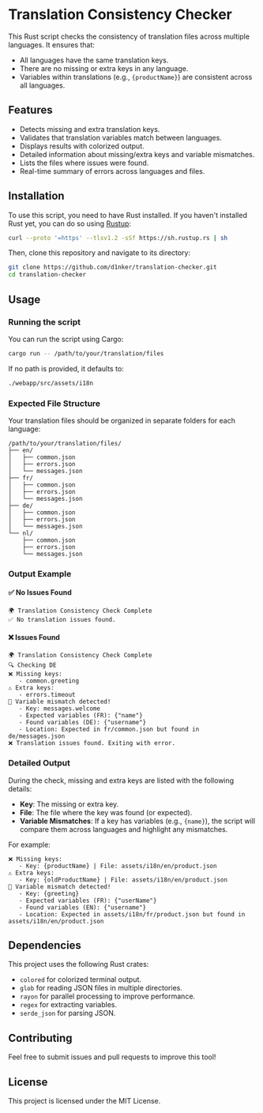 
# Translation Consistency Checker

This Rust script checks the consistency of translation files across multiple languages. It ensures that:

- All languages have the same translation keys.
- There are no missing or extra keys in any language.
- Variables within translations (e.g., `{productName}`) are consistent across all languages.

## Features

- Detects missing and extra translation keys.
- Validates that translation variables match between languages.
- Displays results with colorized output.
- Detailed information about missing/extra keys and variable mismatches.
- Lists the files where issues were found.
- Real-time summary of errors across languages and files.

## Installation

To use this script, you need to have Rust installed. If you haven't installed Rust yet, you can do so using [Rustup](https://rustup.rs/):

```sh
curl --proto '=https' --tlsv1.2 -sSf https://sh.rustup.rs | sh
```

Then, clone this repository and navigate to its directory:

```sh
git clone https://github.com/d1nker/translation-checker.git
cd translation-checker
```

## Usage

### Running the script

You can run the script using Cargo:

```sh
cargo run -- /path/to/your/translation/files
```

If no path is provided, it defaults to:

```sh
./webapp/src/assets/i18n
```

### Expected File Structure

Your translation files should be organized in separate folders for each language:

```
/path/to/your/translation/files/
├── en/
│   ├── common.json
│   ├── errors.json
│   └── messages.json
├── fr/
│   ├── common.json
│   ├── errors.json
│   └── messages.json
├── de/
│   ├── common.json
│   ├── errors.json
│   └── messages.json
└── nl/
    ├── common.json
    ├── errors.json
    └── messages.json
```

### Output Example

#### ✅ No Issues Found

```
🌍 Translation Consistency Check Complete
✅ No translation issues found.
```

#### ❌ Issues Found

```
🌍 Translation Consistency Check Complete
🔍 Checking DE
❌ Missing keys:
   - common.greeting
⚠️ Extra keys:
   - errors.timeout
🔄 Variable mismatch detected!
   - Key: messages.welcome
   - Expected variables (FR): {"name"}
   - Found variables (DE): {"username"}
   - Location: Expected in fr/common.json but found in de/messages.json
❌ Translation issues found. Exiting with error.
```

### Detailed Output

During the check, missing and extra keys are listed with the following details:

- **Key**: The missing or extra key.
- **File**: The file where the key was found (or expected).
- **Variable Mismatches**: If a key has variables (e.g., `{name}`), the script will compare them across languages and highlight any mismatches.

For example:

```
❌ Missing keys:
   - Key: {productName} | File: assets/i18n/en/product.json
⚠️ Extra keys:
   - Key: {oldProductName} | File: assets/i18n/en/product.json
🔄 Variable mismatch detected!
   - Key: {greeting}
   - Expected variables (FR): {"userName"}
   - Found variables (EN): {"username"}
   - Location: Expected in assets/i18n/fr/product.json but found in assets/i18n/en/product.json
```

## Dependencies

This project uses the following Rust crates:

- `colored` for colorized terminal output.
- `glob` for reading JSON files in multiple directories.
- `rayon` for parallel processing to improve performance.
- `regex` for extracting variables.
- `serde_json` for parsing JSON.

## Contributing

Feel free to submit issues and pull requests to improve this tool!

## License

This project is licensed under the MIT License.

